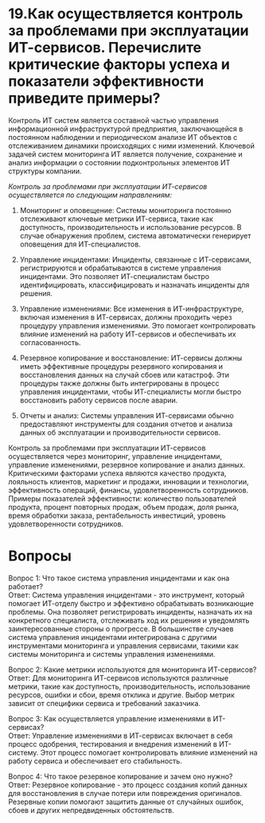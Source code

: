 # 19.Как осуществляется контроль за проблемами при эксплуатации ИТ-сервисов. Перечислите критические факторы успеха и показатели эффективности приведите примеры? #
Контроль ИТ систем является составной частью управления информационной инфраструктурой предприятия, заключающейся в постоянном наблюдении и периодическом анализе ИТ объектов с отслеживанием динамики происходящих с ними изменений. Ключевой задачей систем мониторинга ИТ является получение, сохранение и анализ информации о состоянии подконтрольных элементов ИТ структуры компании.

*Контроль за проблемами при эксплуатации ИТ-сервисов осуществляется по следующим направлениям:*

1. Мониторинг и оповещение: Системы мониторинга постоянно отслеживают ключевые метрики ИТ-сервиса, такие как доступность, производительность и использование ресурсов. В случае обнаружения проблем, система автоматически генерирует оповещения для ИТ-специалистов.

2. Управление инцидентами: Инциденты, связанные с ИТ-сервисами, регистрируются и обрабатываются в системе управления инцидентами. Это позволяет ИТ-специалистам быстро идентифицировать, классифицировать и назначать инциденты для решения.

3. Управление изменениями: Все изменения в ИТ-инфраструктуре, включая изменения в ИТ-сервисах, должны проходить через процедуру управления изменениями. Это помогает контролировать влияние изменений на работу ИТ-сервисов и обеспечивать их согласованность.

4. Резервное копирование и восстановление: ИТ-сервисы должны иметь эффективные процедуры резервного копирования и восстановления данных на случай сбоев или катастроф. Эти процедуры также должны быть интегрированы в процесс управления инцидентами, чтобы ИТ-специалисты могли быстро восстановить работу сервисов после аварии.

5. Отчеты и анализ: Системы управления ИТ-сервисами обычно предоставляют инструменты для создания отчетов и анализа данных об эксплуатации и производительности сервисов.

Контроль за проблемами при эксплуатации ИТ-сервисов осуществляется через мониторинг, управление инцидентами, управление изменениями, резервное копирование и анализ данных. \
Критическими факторами успеха являются качество продукта, лояльность клиентов, маркетинг и продажи, инновации и технологии, эффективность операций, финансы, удовлетворенность сотрудников. \
Примеры показателей эффективности: количество пользователей продукта, процент повторных продаж, объем продаж, доля рынка, время обработки заказа, рентабельность инвестиций, уровень удовлетворенности сотрудников.

# Вопросы #
Вопрос 1: Что такое система управления инцидентами и как она работает?\
Ответ: Система управления инцидентами - это инструмент, который помогает ИТ-отделу быстро и эффективно обрабатывать возникающие проблемы. Она позволяет регистрировать инциденты, назначать их на конкретного специалиста, отслеживать ход их решения и уведомлять заинтересованные стороны о прогрессе. В большинстве случаев система управления инцидентами интегрирована с другими инструментами мониторинга и управления сервисами, такими как системы мониторинга и системы управления изменениями.

Вопрос 2: Какие метрики используются для мониторинга ИТ-сервисов?\
Ответ: Для мониторинга ИТ-сервисов используются различные метрики, такие как доступность, производительность, использование ресурсов, ошибки и сбои, время отклика и другие. Выбор метрик зависит от специфики сервиса и требований заказчика.

Вопрос 3: Как осуществляется управление изменениями в ИТ-сервисах?\
Ответ: Управление изменениями в ИТ-сервисах включает в себя процесс одобрения, тестирования и внедрения изменений в ИТ-систему. Этот процесс помогает контролировать влияние изменений на работу сервиса и обеспечивает его стабильность.

Вопрос 4: Что такое резервное копирование и зачем оно нужно?\
Ответ: Резервное копирование - это процесс создания копий данных для восстановления в случае потери или повреждения оригиналов. Резервные копии помогают защитить данные от случайных ошибок, сбоев и других непредвиденных обстоятельств.

